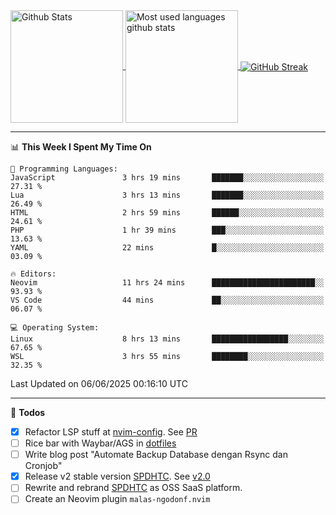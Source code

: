 <a href="https://github.com/anuraghazra/github-readme-stats">
  <img 
        height=180
        align="center" 
        src="https://github-readme-stats.vercel.app/api?username=rizkyilhampra&rank_icon=github&show_icons=true&theme=catppuccin_mocha&hide_border=true&include_all_commits=true&count_private=true&card_width=270" 
        alt="Github Stats" 
    />
</a>
<a href="https://github.com/anuraghazra/github-readme-stats">
  <img 
        height=180
        align="center" 
        src="https://github-readme-stats.vercel.app/api/top-langs/?username=rizkyilhampra&layout=compact&theme=catppuccin_mocha&hide_border=true&langs_count=8" 
        alt="Most used languages github stats" 
    />
</a>
<a href="https://git.io/streak-stats"><img src="https://streak-stats.demolab.com?user=rizkyilhampra&theme=catppuccin-mocha&hide_border=true" align="center" alt="GitHub Streak" /></a>

---

<!--START_SECTION:waka-->
📊 **This Week I Spent My Time On** 

```text
💬 Programming Languages: 
JavaScript               3 hrs 19 mins       ███████░░░░░░░░░░░░░░░░░░   27.31 % 
Lua                      3 hrs 13 mins       ███████░░░░░░░░░░░░░░░░░░   26.49 % 
HTML                     2 hrs 59 mins       ██████░░░░░░░░░░░░░░░░░░░   24.61 % 
PHP                      1 hr 39 mins        ███░░░░░░░░░░░░░░░░░░░░░░   13.63 % 
YAML                     22 mins             █░░░░░░░░░░░░░░░░░░░░░░░░   03.09 % 

🔥 Editors: 
Neovim                   11 hrs 24 mins      ███████████████████████░░   93.93 % 
VS Code                  44 mins             ██░░░░░░░░░░░░░░░░░░░░░░░   06.07 % 

💻 Operating System: 
Linux                    8 hrs 13 mins       █████████████████░░░░░░░░   67.65 % 
WSL                      3 hrs 55 mins       ████████░░░░░░░░░░░░░░░░░   32.35 % 
```


 Last Updated on 06/06/2025 00:16:10 UTC
<!--END_SECTION:waka-->

---

📒 **Todos**
<br>
- [x] Refactor LSP stuff at [nvim-config](https://github.com/rizkyilhampra/nvim-config). See [PR](https://github.com/rizkyilhampra/nvim-config/pull/9)
- [ ] Rice bar with Waybar/AGS in [dotfiles](https://github.com/rizkyilhampra/dotfiles)
- [ ] Write blog post "Automate Backup Database dengan Rsync dan Cronjob"
- [x] Release v2 stable version [SPDHTC](https://github.com/rizkyilhampra/spdhtc). See [v2.0](https://github.com/rizkyilhampra/spdhtc/releases/tag/v2.0)
- [ ] Rewrite and rebrand [SPDHTC](https://github.com/rizkyilhampra/spdhtc) as OSS SaaS platform.
- [ ] Create an Neovim plugin `malas-ngodonf.nvim`
